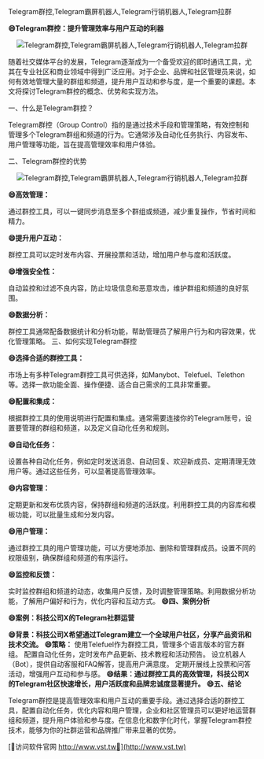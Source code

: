 Telegram群控,Telegram霸屏机器人,Telegram行销机器人,Telegram拉群

**😄Telegram群控：提升管理效率与用户互动的利器**

 <center><img src="https://vst.tw/MP4/tuiguang/png/6.png" alt="Telegram群控,Telegram霸屏机器人,Telegram行销机器人,Telegram拉群"></center>

随着社交媒体平台的发展，Telegram逐渐成为一个备受欢迎的即时通讯工具，尤其在专业社区和商业领域中得到广泛应用。对于企业、品牌和社区管理员来说，如何有效地管理大量的群组和频道，提升用户互动和参与度，是一个重要的课题。本文将探讨Telegram群控的概念、优势和实现方法。

一、什么是Telegram群控？

Telegram群控（Group Control）指的是通过技术手段和管理策略，有效控制和管理多个Telegram群组和频道的行为。它通常涉及自动化任务执行、内容发布、用户管理等功能，旨在提高管理效率和用户体验。

二、Telegram群控的优势

 <center><img src="https://vst.tw/MP4/tuiguang/png/0.png" alt="Telegram群控,Telegram霸屏机器人,Telegram行销机器人,Telegram拉群"></center>

**😄高效管理：**

通过群控工具，可以一键同步消息至多个群组或频道，减少重复操作，节省时间和精力。

**😄提升用户互动：**

群控工具可以定时发布内容、开展投票和活动，增加用户参与度和活跃度。

**😄增强安全性：**

自动监控和过滤不良内容，防止垃圾信息和恶意攻击，维护群组和频道的良好氛围。

**😄数据分析：**

群控工具通常配备数据统计和分析功能，帮助管理员了解用户行为和内容效果，优化管理策略。
三、如何实现Telegram群控

**😄选择合适的群控工具：**

市场上有多种Telegram群控工具可供选择，如Manybot、Telefuel、Telethon等。选择一款功能全面、操作便捷、适合自己需求的工具非常重要。

**😄配置和集成：**

根据群控工具的使用说明进行配置和集成。通常需要连接你的Telegram账号，设置要管理的群组和频道，以及定义自动化任务和规则。

**😄自动化任务：**

设置各种自动化任务，例如定时发送消息、自动回复、欢迎新成员、定期清理无效用户等。通过这些任务，可以显著提高管理效率。

**😄内容管理：**

定期更新和发布优质内容，保持群组和频道的活跃度。利用群控工具的内容库和模板功能，可以批量生成和分发内容。

**😄用户管理：**

通过群控工具的用户管理功能，可以方便地添加、删除和管理群成员。设置不同的权限级别，确保群组和频道的有序运行。

**😄监控和反馈：**

实时监控群组和频道的动态，收集用户反馈，及时调整管理策略。利用数据分析功能，了解用户偏好和行为，优化内容和互动方式。
**😄四、案例分析**

**😄案例：科技公司X的Telegram社群运营**

**😄背景：科技公司X希望通过Telegram建立一个全球用户社区，分享产品资讯和技术交流。**
**😄策略：**
使用Telefuel作为群控工具，管理多个语言版本的官方群组。
配置自动化任务，定时发布产品更新、技术教程和活动预告。
设立机器人（Bot），提供自动客服和FAQ解答，提高用户满意度。
定期开展线上投票和问答活动，增强用户互动和参与感。
**😄结果：通过群控工具的高效管理，科技公司X的Telegram社区快速增长，用户活跃度和品牌忠诚度显著提升。**
**😄五、结论**

Telegram群控是提高管理效率和用户互动的重要手段。通过选择合适的群控工具，配置自动化任务，优化内容和用户管理，企业和社区管理员可以更好地运营群组和频道，提升用户体验和参与度。在信息化和数字化时代，掌握Telegram群控技术，能够为你的社群运营和品牌推广带来显著的优势。


[👻访问软件官网 http://www.vst.tw👻](http://www.vst.tw)
